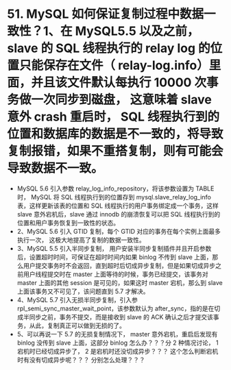 # 51. MySQL 如何保证复制过程中数据一致性？1、在 MySQL5.5 以及之前， slave 的 SQL 线程执行的 relay log 的位置只能保存在文件（ relay-log.info）里面，并且该文件默认每执行 10000 次事务做一次同步到磁盘， 这意味着 slave 意外 crash 重启时， SQL 线程执行到的位置和数据库的数据是不一致的，将导致复制报错，如果不重搭复制，则有可能会导致数据不一致。
  - MySQL 5.6 引入参数 relay_log_info_repository，将该参数设置为 TABLE 时， MySQL 将 SQL 线程执行到的位置存到 mysql.slave_relay_log_info 表，这样更新该表的位置和 SQL 线程执行的用户事务绑定成一个事务，这样 slave 意外宕机后，slave 通过 innodb 的崩溃恢复可以把 SQL 线程执行到的位置和用户事务恢复到一致性的状态。
- 2、MySQL 5.6 引入 GTID 复制，每个 GTID 对应的事务在每个实例上面最多执行一次， 这极大地提高了复制的数据一致性。
- 3、MySQL 5.5 引入半同步复制， 用户安装半同步复制插件并且开启参数后，设置超时时间，可保证在超时时间内如果 binlog 不传到 slave 上面，那么用户提交事务时不会返回，直到超时后切成异步复制，但是如果切成异步之前用户线程提交时在 master 上面等待的时候，事务已经提交，该事务对 master 上面的其他 session 是可见的，如果这时 master 宕机，那么到 slave 上面该事务又不可见了，该问题直到 5.7 才解决。
- 4、MySQL 5.7 引入无损半同步复制，引入参 rpl_semi_sync_master_wait_point，该参数默认为 after_sync，指的是在切成半同步之前，事务不提交，而是接收到 slave 的 ACK 确认之后才提交该事务，从此，复制真正可以做到无损的了。
- 5、可以再说一下 5.7 的无损复制情况下， master 意外宕机，重启后发现有 binlog 没传到 slave 上面，这部分 binlog 怎么办？？？分 2 种情况讨论， 1 宕机时已经切成异步了， 2 是宕机时还没切成异步？？？ 这个怎么判断宕机时有没有切成异步呢？？？ 分别怎么处理？？？

